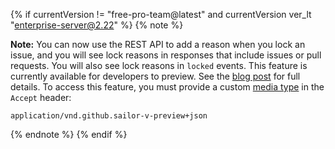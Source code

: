 {% if currentVersion != "free-pro-team@latest" and currentVersion ver_lt "enterprise-server@2.22" %}
{% note %}

**Note:** You can now use the REST API to add a reason when you lock an issue, and you will see lock reasons in responses that include issues or pull requests. You will also see lock reasons in `locked` events. This feature is currently available for developers to preview. See the [blog post](https://developer.github.com/changes/2018-01-10-lock-reason-api-preview) for full details. To access this feature, you must provide a custom [media type](/v3/media) in the `Accept` header:

```
application/vnd.github.sailor-v-preview+json
```

{% endnote %}
{% endif %}
